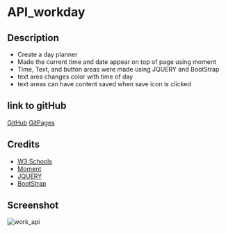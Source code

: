 # API_workday
## Description
-  Create a day planner
- Made the current time and date appear on top of page using moment
- Time, Text, and button areas were made using JQUERY and BootStrap
- text area changes color with time of day
- text areas can have content saved when save icon is clicked


## link to gitHub
[GitHub](https://github.com/JDLanata/API_workday)
[GitPages]( https://jdlanata.github.io/API_workday/)
## Credits
- [W3 Schools](https://www.w3schools.com/js/default.asp)
- [Moment](https://momentjs.com/docs/#/query/is-between/)
- [JQUERY](https://jquery.com/)
- [BootStrap](https://getbootstrap.com/docs/4.5/getting-started/introduction/)


## Screenshot
![work_api](https://user-images.githubusercontent.com/87950670/135563443-84ae9c9f-19a3-437f-b210-fb0276633f24.png)